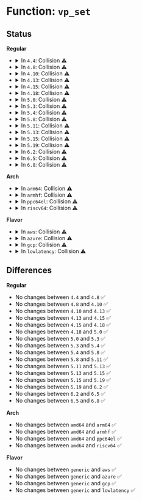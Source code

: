 # Function: <code>vp_set</code>

## Status
<b>Regular</b>
<ul>
<li>
<details>
<summary>In <code>4.4</code>: Collision ⚠️</summary>

```c
void vp_set(struct virtio_device *vdev, unsigned int offset, const void *buf, unsigned int len);
```

**Collision:** Static-Static Collision

**Inline:** No

**Transformation:** False

**Instances:**

```
In drivers/virtio/virtio_pci_modern.c (ffffffff814c1260)
Location: drivers/virtio/virtio_pci_modern.c:214
Inline: False
```
```
In drivers/virtio/virtio_pci_legacy.c (ffffffff814c33b0)
Location: drivers/virtio/virtio_pci_legacy.c:65
Inline: False
```
**Symbols:**

```
ffffffff814c1260-ffffffff814c1315: vp_set (STB_LOCAL)
ffffffff814c33b0-ffffffff814c3412: vp_set (STB_LOCAL)
```
</details>
</li>
<li>
<details>
<summary>In <code>4.8</code>: Collision ⚠️</summary>

```c
void vp_set(struct virtio_device *vdev, unsigned int offset, const void *buf, unsigned int len);
```

**Collision:** Static-Static Collision

**Inline:** No

**Transformation:** False

**Instances:**

```
In drivers/virtio/virtio_pci_modern.c (ffffffff81511830)
Location: drivers/virtio/virtio_pci_modern.c:215
Inline: False
```
```
In drivers/virtio/virtio_pci_legacy.c (ffffffff81513880)
Location: drivers/virtio/virtio_pci_legacy.c:65
Inline: False
```
**Symbols:**

```
ffffffff81511830-ffffffff815118f2: vp_set (STB_LOCAL)
ffffffff81513880-ffffffff815138e2: vp_set (STB_LOCAL)
```
</details>
</li>
<li>
<details>
<summary>In <code>4.10</code>: Collision ⚠️</summary>

```c
void vp_set(struct virtio_device *vdev, unsigned int offset, const void *buf, unsigned int len);
```

**Collision:** Static-Static Collision

**Inline:** No

**Transformation:** False

**Instances:**

```
In drivers/virtio/virtio_pci_modern.c (ffffffff8153dbc0)
Location: drivers/virtio/virtio_pci_modern.c:215
Inline: False
```
```
In drivers/virtio/virtio_pci_legacy.c (ffffffff8153fca0)
Location: drivers/virtio/virtio_pci_legacy.c:65
Inline: False
```
**Symbols:**

```
ffffffff8153dbc0-ffffffff8153dc82: vp_set (STB_LOCAL)
ffffffff8153fca0-ffffffff8153fd02: vp_set (STB_LOCAL)
```
</details>
</li>
<li>
<details>
<summary>In <code>4.13</code>: Collision ⚠️</summary>

```c
void vp_set(struct virtio_device *vdev, unsigned int offset, const void *buf, unsigned int len);
```

**Collision:** Static-Static Collision

**Inline:** No

**Transformation:** False

**Instances:**

```
In drivers/virtio/virtio_pci_modern.c (ffffffff815519b0)
Location: drivers/virtio/virtio_pci_modern.c:215
Inline: False
```
```
In drivers/virtio/virtio_pci_legacy.c (ffffffff81553a70)
Location: drivers/virtio/virtio_pci_legacy.c:65
Inline: False
```
**Symbols:**

```
ffffffff815519b0-ffffffff81551a65: vp_set (STB_LOCAL)
ffffffff81553a70-ffffffff81553ad2: vp_set (STB_LOCAL)
```
</details>
</li>
<li>
<details>
<summary>In <code>4.15</code>: Collision ⚠️</summary>

```c
void vp_set(struct virtio_device *vdev, unsigned int offset, const void *buf, unsigned int len);
```

**Collision:** Static-Static Collision

**Inline:** No

**Transformation:** False

**Instances:**

```
In drivers/virtio/virtio_pci_modern.c (ffffffff815b52a0)
Location: drivers/virtio/virtio_pci_modern.c:215
Inline: False
```
```
In drivers/virtio/virtio_pci_legacy.c (ffffffff815b73f0)
Location: drivers/virtio/virtio_pci_legacy.c:65
Inline: False
```
**Symbols:**

```
ffffffff815b52a0-ffffffff815b5355: vp_set (STB_LOCAL)
ffffffff815b73f0-ffffffff815b7452: vp_set (STB_LOCAL)
```
</details>
</li>
<li>
<details>
<summary>In <code>4.18</code>: Collision ⚠️</summary>

```c
void vp_set(struct virtio_device *vdev, unsigned int offset, const void *buf, unsigned int len);
```

**Collision:** Static-Static Collision

**Inline:** No

**Transformation:** False

**Instances:**

```
In drivers/virtio/virtio_pci_modern.c (ffffffff815ed6c0)
Location: drivers/virtio/virtio_pci_modern.c:229
Inline: False
```
```
In drivers/virtio/virtio_pci_legacy.c (ffffffff815ef920)
Location: drivers/virtio/virtio_pci_legacy.c:65
Inline: False
```
**Symbols:**

```
ffffffff815ed6c0-ffffffff815ed775: vp_set (STB_LOCAL)
ffffffff815ef920-ffffffff815ef982: vp_set (STB_LOCAL)
```
</details>
</li>
<li>
<details>
<summary>In <code>5.0</code>: Collision ⚠️</summary>

```c
void vp_set(struct virtio_device *vdev, unsigned int offset, const void *buf, unsigned int len);
```

**Collision:** Static-Static Collision

**Inline:** No

**Transformation:** False

**Instances:**

```
In drivers/virtio/virtio_pci_modern.c (ffffffff81607fa0)
Location: drivers/virtio/virtio_pci_modern.c:229
Inline: False
```
```
In drivers/virtio/virtio_pci_legacy.c (ffffffff8160a040)
Location: drivers/virtio/virtio_pci_legacy.c:66
Inline: False
```
**Symbols:**

```
ffffffff81607fa0-ffffffff81608055: vp_set (STB_LOCAL)
ffffffff8160a040-ffffffff8160a0a2: vp_set (STB_LOCAL)
```
</details>
</li>
<li>
<details>
<summary>In <code>5.3</code>: Collision ⚠️</summary>

```c
void vp_set(struct virtio_device *vdev, unsigned int offset, const void *buf, unsigned int len);
```

**Collision:** Static-Static Collision

**Inline:** No

**Transformation:** False

**Instances:**

```
In drivers/virtio/virtio_pci_modern.c (ffffffff8163bdf0)
Location: drivers/virtio/virtio_pci_modern.c:226
Inline: False
```
```
In drivers/virtio/virtio_pci_legacy.c (ffffffff8163de00)
Location: drivers/virtio/virtio_pci_legacy.c:63
Inline: False
```
**Symbols:**

```
ffffffff8163bdf0-ffffffff8163bea5: vp_set (STB_LOCAL)
ffffffff8163de00-ffffffff8163de62: vp_set (STB_LOCAL)
```
</details>
</li>
<li>
<details>
<summary>In <code>5.4</code>: Collision ⚠️</summary>

```c
void vp_set(struct virtio_device *vdev, unsigned int offset, const void *buf, unsigned int len);
```

**Collision:** Static-Static Collision

**Inline:** No

**Transformation:** False

**Instances:**

```
In drivers/virtio/virtio_pci_modern.c (ffffffff8165e2a0)
Location: drivers/virtio/virtio_pci_modern.c:226
Inline: False
```
```
In drivers/virtio/virtio_pci_legacy.c (ffffffff816602e0)
Location: drivers/virtio/virtio_pci_legacy.c:63
Inline: False
```
**Symbols:**

```
ffffffff8165e2a0-ffffffff8165e355: vp_set (STB_LOCAL)
ffffffff816602e0-ffffffff81660342: vp_set (STB_LOCAL)
```
</details>
</li>
<li>
<details>
<summary>In <code>5.8</code>: Collision ⚠️</summary>

```c
void vp_set(struct virtio_device *vdev, unsigned int offset, const void *buf, unsigned int len);
```

**Collision:** Static-Static Collision

**Inline:** No

**Transformation:** False

**Instances:**

```
In drivers/virtio/virtio_pci_modern.c (ffffffff8170d3b0)
Location: drivers/virtio/virtio_pci_modern.c:227
Inline: False
```
```
In drivers/virtio/virtio_pci_legacy.c (ffffffff8170f4d0)
Location: drivers/virtio/virtio_pci_legacy.c:63
Inline: False
```
**Symbols:**

```
ffffffff8170d3b0-ffffffff8170d465: vp_set (STB_LOCAL)
ffffffff8170f4d0-ffffffff8170f532: vp_set (STB_LOCAL)
```
</details>
</li>
<li>
<details>
<summary>In <code>5.11</code>: Collision ⚠️</summary>

```c
void vp_set(struct virtio_device *vdev, unsigned int offset, const void *buf, unsigned int len);
```

**Collision:** Static-Static Collision

**Inline:** No

**Transformation:** False

**Instances:**

```
In drivers/virtio/virtio_pci_modern.c (ffffffff8172a2c0)
Location: drivers/virtio/virtio_pci_modern.c:227
Inline: False
```
```
In drivers/virtio/virtio_pci_legacy.c (ffffffff8172c2a0)
Location: drivers/virtio/virtio_pci_legacy.c:63
Inline: False
```
**Symbols:**

```
ffffffff8172a2c0-ffffffff8172a375: vp_set (STB_LOCAL)
ffffffff8172c2a0-ffffffff8172c302: vp_set (STB_LOCAL)
```
</details>
</li>
<li>
<details>
<summary>In <code>5.13</code>: Collision ⚠️</summary>

```c
void vp_set(struct virtio_device *vdev, unsigned int offset, const void *buf, unsigned int len);
```

**Collision:** Static-Static Collision

**Inline:** No

**Transformation:** False

**Instances:**

```
In drivers/virtio/virtio_pci_modern.c (ffffffff8170ea70)
Location: drivers/virtio/virtio_pci_modern.c:101
Inline: False
```
```
In drivers/virtio/virtio_pci_legacy.c (ffffffff8170fff0)
Location: drivers/virtio/virtio_pci_legacy.c:63
Inline: False
```
**Symbols:**

```
ffffffff8170ea70-ffffffff8170eb0d: vp_set (STB_LOCAL)
ffffffff8170fff0-ffffffff81710052: vp_set (STB_LOCAL)
```
</details>
</li>
<li>
<details>
<summary>In <code>5.15</code>: Collision ⚠️</summary>

```c
void vp_set(struct virtio_device *vdev, unsigned int offset, const void *buf, unsigned int len);
```

**Collision:** Static-Static Collision

**Inline:** No

**Transformation:** False

**Instances:**

```
In drivers/virtio/virtio_pci_modern.c (ffffffff8178b3d0)
Location: drivers/virtio/virtio_pci_modern.c:101
Inline: False
```
```
In drivers/virtio/virtio_pci_legacy.c (ffffffff8178ca40)
Location: drivers/virtio/virtio_pci_legacy.c:63
Inline: False
```
**Symbols:**

```
ffffffff8178b3d0-ffffffff8178b46d: vp_set (STB_LOCAL)
ffffffff8178ca40-ffffffff8178caa2: vp_set (STB_LOCAL)
```
</details>
</li>
<li>
<details>
<summary>In <code>5.19</code>: Collision ⚠️</summary>

```c
void vp_set(struct virtio_device *vdev, unsigned int offset, const void *buf, unsigned int len);
```

**Collision:** Static-Static Collision

**Inline:** No

**Transformation:** False

**Instances:**

```
In drivers/virtio/virtio_pci_modern.c (ffffffff818c2e80)
Location: drivers/virtio/virtio_pci_modern.c:101
Inline: False
```
```
In drivers/virtio/virtio_pci_legacy.c (ffffffff818c4700)
Location: drivers/virtio/virtio_pci_legacy.c:64
Inline: False
```
**Symbols:**

```
ffffffff818c2e80-ffffffff818c2f61: vp_set (STB_LOCAL)
ffffffff818c4700-ffffffff818c4770: vp_set (STB_LOCAL)
```
</details>
</li>
<li>
<details>
<summary>In <code>6.2</code>: Collision ⚠️</summary>

```c
void vp_set(struct virtio_device *vdev, unsigned int offset, const void *buf, unsigned int len);
```

**Collision:** Static-Static Collision

**Inline:** No

**Transformation:** False

**Instances:**

```
In drivers/virtio/virtio_pci_modern.c (ffffffff81a131b0)
Location: drivers/virtio/virtio_pci_modern.c:104
Inline: False
```
```
In drivers/virtio/virtio_pci_legacy.c (ffffffff81a14ed0)
Location: drivers/virtio/virtio_pci_legacy.c:64
Inline: False
```
**Symbols:**

```
ffffffff81a131b0-ffffffff81a13291: vp_set (STB_LOCAL)
ffffffff81a14ed0-ffffffff81a14f40: vp_set (STB_LOCAL)
```
</details>
</li>
<li>
<details>
<summary>In <code>6.5</code>: Collision ⚠️</summary>

```c
void vp_set(struct virtio_device *vdev, unsigned int offset, const void *buf, unsigned int len);
```

**Collision:** Static-Static Collision

**Inline:** No

**Transformation:** False

**Instances:**

```
In drivers/virtio/virtio_pci_modern.c (ffffffff81a5c210)
Location: drivers/virtio/virtio_pci_modern.c:104
Inline: False
```
```
In drivers/virtio/virtio_pci_legacy.c (ffffffff81a5df80)
Location: drivers/virtio/virtio_pci_legacy.c:64
Inline: False
```
**Symbols:**

```
ffffffff81a5c210-ffffffff81a5c2f1: vp_set (STB_LOCAL)
ffffffff81a5df80-ffffffff81a5dff0: vp_set (STB_LOCAL)
```
</details>
</li>
<li>
<details>
<summary>In <code>6.8</code>: Collision ⚠️</summary>

```c
void vp_set(struct virtio_device *vdev, unsigned int offset, const void *buf, unsigned int len);
```

**Collision:** Static-Static Collision

**Inline:** No

**Transformation:** False

**Instances:**

```
In drivers/virtio/virtio_pci_modern.c (ffffffff81aad340)
Location: drivers/virtio/virtio_pci_modern.c:329
Inline: False
```
```
In drivers/virtio/virtio_pci_legacy.c (ffffffff81aaff70)
Location: drivers/virtio/virtio_pci_legacy.c:64
Inline: False
```
**Symbols:**

```
ffffffff81aad340-ffffffff81aad421: vp_set (STB_LOCAL)
ffffffff81aaff70-ffffffff81aaffe0: vp_set (STB_LOCAL)
```
</details>
</li>
</ul>
<b>Arch</b>
<ul>
<li>
<details>
<summary>In <code>arm64</code>: Collision ⚠️</summary>

```c
void vp_set(struct virtio_device *vdev, unsigned int offset, const void *buf, unsigned int len);
```

**Collision:** Static-Static Collision

**Inline:** No

**Transformation:** False

**Instances:**

```
In drivers/virtio/virtio_pci_modern.c (ffff800010826e48)
Location: drivers/virtio/virtio_pci_modern.c:226
Inline: False
```
```
In drivers/virtio/virtio_pci_legacy.c (ffff800010828f80)
Location: drivers/virtio/virtio_pci_legacy.c:63
Inline: False
```
**Symbols:**

```
ffff800010826e48-ffff800010826f54: vp_set (STB_LOCAL)
ffff800010828f80-ffff800010829004: vp_set (STB_LOCAL)
```
</details>
</li>
<li>
<details>
<summary>In <code>armhf</code>: Collision ⚠️</summary>

```c
void vp_set(struct virtio_device *vdev, unsigned int offset, const void *buf, unsigned int len);
```

**Collision:** Static-Static Collision

**Inline:** No

**Transformation:** False

**Instances:**

```
In drivers/virtio/virtio_pci_modern.c (c0945058)
Location: drivers/virtio/virtio_pci_modern.c:226
Inline: False
```
```
In drivers/virtio/virtio_pci_legacy.c (c0946d18)
Location: drivers/virtio/virtio_pci_legacy.c:63
Inline: False
```
**Symbols:**

```
c0945058-c094514c: vp_set (STB_LOCAL)
c0946d18-c0946d7c: vp_set (STB_LOCAL)
```
</details>
</li>
<li>
<details>
<summary>In <code>ppc64el</code>: Collision ⚠️</summary>

```c
void vp_set(struct virtio_device *vdev, unsigned int offset, const void *buf, unsigned int len);
```

**Collision:** Static-Static Collision

**Inline:** No

**Transformation:** False

**Instances:**

```
In drivers/virtio/virtio_pci_modern.c (c0000000008d2e50)
Location: drivers/virtio/virtio_pci_modern.c:226
Inline: False
```
```
In drivers/virtio/virtio_pci_legacy.c (c0000000008d5bc0)
Location: drivers/virtio/virtio_pci_legacy.c:63
Inline: False
```
**Symbols:**

```
c0000000008d2e50-c0000000008d2fa0: vp_set (STB_LOCAL)
c0000000008d5bc0-c0000000008d5c68: vp_set (STB_LOCAL)
```
</details>
</li>
<li>
<details>
<summary>In <code>riscv64</code>: Collision ⚠️</summary>

```c
void vp_set(struct virtio_device *vdev, unsigned int offset, const void *buf, unsigned int len);
```

**Collision:** Static-Static Collision

**Inline:** No

**Transformation:** False

**Instances:**

```
In drivers/virtio/virtio_pci_modern.c (ffffffe00051d760)
Location: drivers/virtio/virtio_pci_modern.c:226
Inline: False
```
```
In drivers/virtio/virtio_pci_legacy.c (ffffffe00051f348)
Location: drivers/virtio/virtio_pci_legacy.c:63
Inline: False
```
**Symbols:**

```
ffffffe00051d760-ffffffe00051d916: vp_set (STB_LOCAL)
ffffffe00051f348-ffffffe00051f3da: vp_set (STB_LOCAL)
```
</details>
</li>
</ul>
<b>Flavor</b>
<ul>
<li>
<details>
<summary>In <code>aws</code>: Collision ⚠️</summary>

```c
void vp_set(struct virtio_device *vdev, unsigned int offset, const void *buf, unsigned int len);
```

**Collision:** Static-Static Collision

**Inline:** No

**Transformation:** False

**Instances:**

```
In drivers/virtio/virtio_pci_modern.c (ffffffff81624140)
Location: drivers/virtio/virtio_pci_modern.c:226
Inline: False
```
```
In drivers/virtio/virtio_pci_legacy.c (ffffffff81626150)
Location: drivers/virtio/virtio_pci_legacy.c:63
Inline: False
```
**Symbols:**

```
ffffffff81624140-ffffffff816241f5: vp_set (STB_LOCAL)
ffffffff81626150-ffffffff816261b2: vp_set (STB_LOCAL)
```
</details>
</li>
<li>
<details>
<summary>In <code>azure</code>: Collision ⚠️</summary>

```c
void vp_set(struct virtio_device *vdev, unsigned int offset, const void *buf, unsigned int len);
```

**Collision:** Static-Static Collision

**Inline:** No

**Transformation:** False

**Instances:**

```
In drivers/virtio/virtio_pci_modern.c (ffffffff81618790)
Location: drivers/virtio/virtio_pci_modern.c:226
Inline: False
```
```
In drivers/virtio/virtio_pci_legacy.c (ffffffff8161a7d0)
Location: drivers/virtio/virtio_pci_legacy.c:63
Inline: False
```
**Symbols:**

```
ffffffff81618790-ffffffff81618845: vp_set (STB_LOCAL)
ffffffff8161a7d0-ffffffff8161a832: vp_set (STB_LOCAL)
```
</details>
</li>
<li>
<details>
<summary>In <code>gcp</code>: Collision ⚠️</summary>

```c
void vp_set(struct virtio_device *vdev, unsigned int offset, const void *buf, unsigned int len);
```

**Collision:** Static-Static Collision

**Inline:** No

**Transformation:** False

**Instances:**

```
In drivers/virtio/virtio_pci_modern.c (ffffffff816520e0)
Location: drivers/virtio/virtio_pci_modern.c:226
Inline: False
```
```
In drivers/virtio/virtio_pci_legacy.c (ffffffff81654120)
Location: drivers/virtio/virtio_pci_legacy.c:63
Inline: False
```
**Symbols:**

```
ffffffff816520e0-ffffffff81652195: vp_set (STB_LOCAL)
ffffffff81654120-ffffffff81654182: vp_set (STB_LOCAL)
```
</details>
</li>
<li>
<details>
<summary>In <code>lowlatency</code>: Collision ⚠️</summary>

```c
void vp_set(struct virtio_device *vdev, unsigned int offset, const void *buf, unsigned int len);
```

**Collision:** Static-Static Collision

**Inline:** No

**Transformation:** False

**Instances:**

```
In drivers/virtio/virtio_pci_modern.c (ffffffff8166c770)
Location: drivers/virtio/virtio_pci_modern.c:226
Inline: False
```
```
In drivers/virtio/virtio_pci_legacy.c (ffffffff8166e7b0)
Location: drivers/virtio/virtio_pci_legacy.c:63
Inline: False
```
**Symbols:**

```
ffffffff8166c770-ffffffff8166c825: vp_set (STB_LOCAL)
ffffffff8166e7b0-ffffffff8166e812: vp_set (STB_LOCAL)
```
</details>
</li>
</ul>

## Differences
<b>Regular</b>
<ul>
<li>
No changes between <code>4.4</code> and <code>4.8</code> ✅
</li>
<li>
No changes between <code>4.8</code> and <code>4.10</code> ✅
</li>
<li>
No changes between <code>4.10</code> and <code>4.13</code> ✅
</li>
<li>
No changes between <code>4.13</code> and <code>4.15</code> ✅
</li>
<li>
No changes between <code>4.15</code> and <code>4.18</code> ✅
</li>
<li>
No changes between <code>4.18</code> and <code>5.0</code> ✅
</li>
<li>
No changes between <code>5.0</code> and <code>5.3</code> ✅
</li>
<li>
No changes between <code>5.3</code> and <code>5.4</code> ✅
</li>
<li>
No changes between <code>5.4</code> and <code>5.8</code> ✅
</li>
<li>
No changes between <code>5.8</code> and <code>5.11</code> ✅
</li>
<li>
No changes between <code>5.11</code> and <code>5.13</code> ✅
</li>
<li>
No changes between <code>5.13</code> and <code>5.15</code> ✅
</li>
<li>
No changes between <code>5.15</code> and <code>5.19</code> ✅
</li>
<li>
No changes between <code>5.19</code> and <code>6.2</code> ✅
</li>
<li>
No changes between <code>6.2</code> and <code>6.5</code> ✅
</li>
<li>
No changes between <code>6.5</code> and <code>6.8</code> ✅
</li>
</ul>
<b>Arch</b>
<ul>
<li>
No changes between <code>amd64</code> and <code>arm64</code> ✅
</li>
<li>
No changes between <code>amd64</code> and <code>armhf</code> ✅
</li>
<li>
No changes between <code>amd64</code> and <code>ppc64el</code> ✅
</li>
<li>
No changes between <code>amd64</code> and <code>riscv64</code> ✅
</li>
</ul>
<b>Flavor</b>
<ul>
<li>
No changes between <code>generic</code> and <code>aws</code> ✅
</li>
<li>
No changes between <code>generic</code> and <code>azure</code> ✅
</li>
<li>
No changes between <code>generic</code> and <code>gcp</code> ✅
</li>
<li>
No changes between <code>generic</code> and <code>lowlatency</code> ✅
</li>
</ul>
